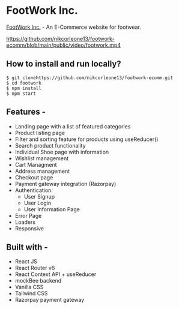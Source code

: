 # FootWork Inc.

[FootWork Inc.](https://footwork.vercel.app/) - An E-Commerce website for footwear.

https://github.com/nikcorleone13/footwork-ecomm/blob/main/public/video/footwork.mp4


## How to install and run locally?

```
$ git clonehttps://github.com/nikcorleone13/footwork-ecomm.git
$ cd footwork
$ npm install
$ npm start
```

## Features -

- Landing page with a list of featured categories
- Product listing page
- Filter and sorting feature for products using useReducer()
- Search product functionality 
- Individual Shoe page with information
- Wishlist management
- Cart Managment
- Address management
- Checkout page
- Payment gateway integration (Razorpay)
- Authentication:
  - User Signup
  - User Login
  - User Information Page
- Error Page
- Loaders
- Responsive

## Built with -

- React JS
- React Router v6
- React Context API + useReducer
- mockBee backend
- Vanilla CSS
- Tailwind CSS
- Razorpay payment gateway

